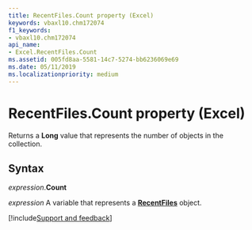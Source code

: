 ```yaml
---
title: RecentFiles.Count property (Excel)
keywords: vbaxl10.chm172074
f1_keywords:
- vbaxl10.chm172074
api_name:
- Excel.RecentFiles.Count
ms.assetid: 005fd8aa-5581-14c7-5274-bb6236069e69
ms.date: 05/11/2019
ms.localizationpriority: medium
---
```



# RecentFiles.Count property (Excel)

Returns a **Long** value that represents the number of objects in the collection.


## Syntax

_expression_.**Count**

_expression_ A variable that represents a **[RecentFiles](Excel.RecentFiles.md)** object.



[!include[Support and feedback](~/includes/feedback-boilerplate.md)]